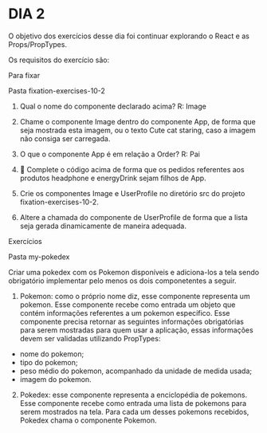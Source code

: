 # DIA 2

O objetivo dos exercícios desse dia foi continuar explorando o React e as Props/PropTypes.

Os requisitos do exercício são:

Para fixar

Pasta fixation-exercises-10-2

1. Qual o nome do componente declarado acima?
R: Image
2. Chame o componente Image dentro do componente App, de forma que seja mostrada esta imagem, ou o texto Cute cat staring, caso a imagem não consiga ser carregada.

3. O que o componente App é em relação a Order?
R: Pai
4. 🚀 Complete o código acima de forma que os pedidos referentes aos produtos headphone e energyDrink sejam filhos de App.

5. Crie os componentes Image e UserProfile no diretório src do projeto fixation-exercises-10-2.

6. Altere a chamada do componente de UserProfile de forma que a lista seja gerada dinamicamente de maneira adequada.

Exercícios

Pasta my-pokedex

Criar uma pokedex com os Pokemon disponíveis e adiciona-los a tela sendo obrigatório implementar pelo menos os dois componetentes a seguir.

1. Pokemon: como o próprio nome diz, esse componente representa um pokemon. Esse componente recebe como entrada um objeto que contém informações referentes a um pokemon específico. Esse componente precisa retornar as seguintes informações obrigatórias para serem mostradas para quem usar a aplicação, essas informações devem ser validadas utilizando PropTypes:
  * nome do pokemon;
  * tipo do pokemon;
  * peso médio do pokemon, acompanhado da unidade de medida usada;
  * imagem do pokemon.

2. Pokedex: esse componente representa a enciclopédia de pokemons. Esse componente recebe como entrada uma lista de pokemons para serem mostrados na tela. Para cada um desses pokemons recebidos, Pokedex chama o componente Pokemon.
